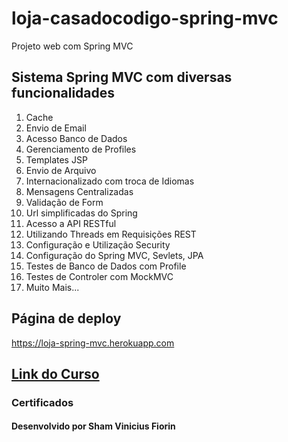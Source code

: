 # loja-casadocodigo-spring-mvc
Projeto web com Spring MVC

## Sistema Spring MVC com diversas funcionalidades

1. Cache
2. Envio de Email
3. Acesso Banco de Dados
4. Gerenciamento de Profiles
5. Templates JSP
6. Envio de Arquivo
7. Internacionalizado com troca de Idiomas
8. Mensagens Centralizadas
9. Validação de Form
10. Url simplificadas do Spring
11. Acesso a API RESTful
12. Utilizando Threads em Requisições REST
13. Configuração e Utilização Security
14. Configuração do Spring MVC, Sevlets, JPA
15. Testes de Banco de Dados com Profile
16. Testes de Controler com MockMVC
17. Muito Mais...

## Página de deploy
https://loja-spring-mvc.herokuapp.com

## [Link do Curso](https://cursos.alura.com.br/course/springmvc-2-integracao-cache-seguranca-e-templates)

### Certificados

#### Desenvolvido por Sham Vinicius Fiorin